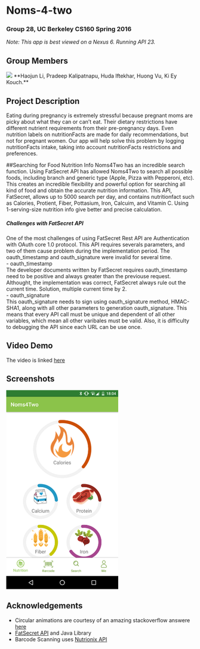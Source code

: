 # Noms-4-two
### Group 28, UC Berkeley CS160 Spring 2016
_Note: This app is best viewed on a Nexus 6. Running API 23._

## Group Members
<img src="./group_picture.png">
**Haojun Li, Pradeep Kalipatnapu, Huda Iftekhar, Huong Vu, Ki Ey Kouch.**

## Project Description
Eating during pregnancy is extremely stressful because pregnant moms are picky about 
what they can or can’t eat. Their dietary restrictions have different nutrient requirements
from their pre-pregnancy days. Even nutrition labels on nutritionFacts are made for
daily recommendations, but not for pregnant women. Our app will help solve this problem
by logging nutritionFacts intake, taking into account nutritionFacts restrictions and
preferences.

##Searching for Food Nutrition Info
Noms4Two has an incredible search function. Using FatSecret API has allowed Noms4Two to search all possible foods, including branch and generic type (Apple, Pizza with Pepperoni, etc). This creates an incredible flexibility and powerful option for searching all kind of food and obtain the accurate nutrition information. This API, FatSecret, allows up to 5000 search per day, and contains nutritionfact such as Calories, Protient, Fiber, Pottasium, Iron, Calcuim, and Vitamin C. Using 1-serving-size nutrition info give better and precise calculation. 

##### Challenges with FatSecret API
One of the most challenges of using FatSecret Rest API are Authentication with OAuth core 1.0 protocol. This API requires severals parameters, and two of them cause problem during the implementation period. The oauth_timestamp and oauth_signature were invalid for several time. 
<br> - oauth_timestamp <br>
The developer documents written by FatSecret requires oauth_timestamp need to be positive and always greater than the previouse request. Althought, the implementation was correct, FatSecret always rule out the current time. Solution, multiple current time by 2.
<br> - oauth_signature <br>
This oauth_signature needs to sign using oauth_signature method, HMAC-SHA1, along with all other parameters to generation oauth_signature. This means that every API call must be unique and dependent of all other variables, which mean all other varibales must be valid. Also, it is difficulty to debugging the API since each URL can be use once.

## Video Demo
The video is linked [here](https://www.youtube.com/watch?v=dmTKNkT9zWU)

## Screenshots
<img src="./screenshots/home.png" width="300px">

## Acknowledgements
* Circular animations are courtesy of an amazing stackoverflow answere [here](
http://stackoverflow.com/questions/29381474/how-to-draw-a-circle-with-animation-in-android)
* [FatSecret API](https://github.com/ranesr/fatsecret4j) and Java Library
* Barcode Scanning uses [Nutrionix API](https://www.nutritionix.com/)

